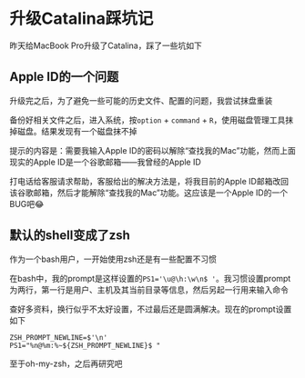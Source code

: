 # 升级Catalina踩坑记

昨天给MacBook Pro升级了Catalina，踩了一些坑如下

## Apple ID的一个问题

升级完之后，为了避免一些可能的历史文件、配置的问题，我尝试抹盘重装

备份好相关文件之后，进入系统，按`option` + `command` + `R`，使用磁盘管理工具抹掉磁盘。结果发现有一个磁盘抹不掉

提示的内容是：需要我输入Apple ID的密码以解除“查找我的Mac”功能，然而上面现实的Apple ID是一个谷歌邮箱——我曾经的Apple ID

打电话给客服请求帮助，客服给出的解决方法是，将我目前的Apple ID邮箱改回该谷歌邮箱，然后才能解除“查找我的Mac”功能。这应该是一个Apple ID的一个BUG吧😂

## 默认的shell变成了zsh

作为一个bash用户，一开始使用zsh还是有一些配置不习惯

在bash中，我的prompt是这样设置的`PS1='\u@\h:\w\n$ '`。我习惯设置prompt为两行，第一行是用户、主机及其当前目录等信息，然后另起一行用来输入命令

查好多资料，换行似乎不太好设置，不过最后还是圆满解决。现在的prompt设置如下

```
ZSH_PROMPT_NEWLINE=$'\n'
PS1="%n@%m:%~${ZSH_PROMPT_NEWLINE}$ "
```

至于oh-my-zsh，之后再研究吧